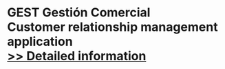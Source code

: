 # GEST Gestión Comercial<br />Customer relationship management application<br />[>> Detailed information](https://secure.shareit.com/shareit/product.html?productid=300311967&affiliateid=200057808)